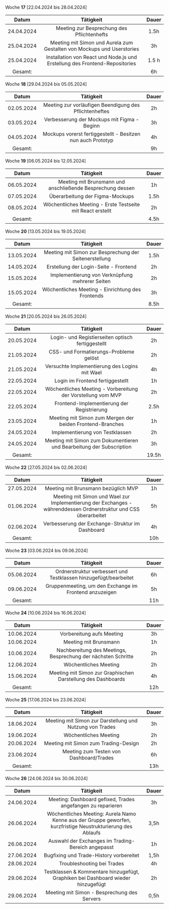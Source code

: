 Woche **17** [22.04.2024 bis 28.04.2024]

| **Datum**      | **Tätigkeit** | **Dauer** |
| :------------: | :-----------: | :-------: |
| 24.04.2024     | Meeting zur Besprechung des Pflichtenhefts | 1.5h |
| 25.04.2024     | Meeting mit Simon und Aurela zum Gestalten von Mockups und Userstories | 3h |
| 25.04.2024     | Installation von React und Node.js und Erstellung des Frontend-Repositories | 1.5 h |
| Gesamt:        | | 6h |

Woche **18** [29.04.2024 bis 05.05.2024]

| **Datum**      | **Tätigkeit** | **Dauer** |
| :------------: | :-----------: | :-------: |
| 02.05.2024 | Meeting zur vorläufigen Beendigung des Pflichtenheftes | 2h |
| 03.05.2024 | Verbesserung der Mockups mit Figma - Beginn | 3h |
| 04.05.2024 | Mockups vorerst fertiggestellt - Besitzen nun auch Prototyp | 4h |
| Gesamt: | | 9h |

Woche **19** [06.05.2024 bis 12.05.2024]

| **Datum**      | **Tätigkeit** | **Dauer** |
| :------------: | :-----------: | :-------: |
| 06.05.2024 | Meeting mit Brunsmann und anschließende Besprechung dessen | 1h |
| 07.05.2024 | Überarbeitung der Figma-Mockups | 1.5h |
| 08.05.2024 | Wöchentliches Meeting - Erste Testseite mit React erstellt | 2h |
| Gesamt: | | 4.5h |

Woche **20** [13.05.2024 bis 19.05.2024]

| **Datum**      | **Tätigkeit** | **Dauer** |
| :------------: | :-----------: | :-------: |
| 13.05.2024 | Meeting mit Simon zur Besprechung der Seitenerstellung | 1.5h |
| 14.05.2024 | Erstellung der Login-Seite - Frontend | 2h |
| 15.05.2024 | Implementierung von Verknüpfung mehrerer Seiten | 2h |
| 15.05.2024 | Wöchentliches Meeting - Einrichtung des Frontends | 3h |
| Gesamt: | | 8.5h |

Woche **21** [20.05.2024 bis 26.05.2024]

| **Datum**      | **Tätigkeit** | **Dauer** |
| :------------: | :-----------: | :-------: |
| 20.05.2024 | Login- und Registierseiten optisch fertiggestellt | 2h |
| 21.05.2024 | CSS- und Formatierungs-Probleme gelöst | 2h |
| 21.05.2024 | Versuchte Implementierung des Logins mit Wael | 4h |
| 22.05.2024 | Login im Frontend fertiggestellt | 1h |
| 22.05.2024 | Wöchentliches Meeting - Vorbereitung der Vorstellung vom MVP | 2h |
| 22.05.2024 | Frontend-Implementierung der Registrierung | 2.5h |
| 23.05.2024 | Meeting mit Simon zum Mergen der beiden Frontend-Branches | 1h |
| 24.05.2024 | Implementierung von Testklassen | 2h |
| 24.05.2024 | Meeting mit Simon zum Dokumentieren und Bearbeitung der Subscription | 3h |
| Gesamt: | | 19.5h |

Woche **22** [27.05.2024 bis 02.06.2024]

| **Datum**      | **Tätigkeit** | **Dauer** |
| :------------: | :-----------: | :-------: |
| 27.05.2024 | Meeting mit Brunsmann bezüglich MVP | 1h |
| 01.06.2024 | Meeting mit Simon und Wael zur Implementierung der Exchanges - währenddessen Ordnerstruktur und CSS überarbeitet | 5h |
| 02.06.2024 | Verbesserung der Exchange-Struktur im Dashboard | 4h |
| Gesamt: | | 10h |

Woche **23** [03.06.2024 bis 09.06.2024]

| **Datum**      | **Tätigkeit** | **Dauer** |
| :------------: | :-----------: | :-------: |
| 05.06.2024 | Ordnerstruktur verbessert und Testklassen hinzugefügt/bearbeitet | 6h |
| 09.06.2024 | Gruppenmeeting, um den Exchange im Frontend anzuzeigen | 5h |
| Gesamt: | | 11h |

Woche **24** [10.06.2024 bis 16.06.2024]

| **Datum**      | **Tätigkeit** | **Dauer** |
| :------------: | :-----------: | :-------: |
| 10.06.2024 | Vorbereitung aufs Meeting | 3h |
| 10.06.2024 | Meeting mit Brunsmann | 1h |
| 10.06.2024 | Nachbereitung des Meetings, Besprechung der nächsten Schritte | 2h |
| 12.06.2024 | Wöchentliches Meeting | 2h |
| 15.06.2024 | Meeting mit Simon zur Graphischen Darstellung des Dashboards | 4h |
| Gesamt: | | 12h |

Woche **25** [17.06.2024 bis 23.06.2024]

| **Datum**      | **Tätigkeit** | **Dauer** |
| :------------: | :-----------: | :-------: |
| 18.06.2024 | Meeting mit Simon zur Darstellung und Nutzung von Trades | 3h |
| 19.06.2024 | Wöchentliches Meeting | 2h |
| 20.06.2024 | Meeting mit Simon zum Trading-Design | 2h |
| 23.06.2024 | Meeting zum Testen von Dashboard/Trades | 6h |
| Gesamt: | | 13h |

Woche **26** [24.06.2024 bis 30.06.2024]

| **Datum**      | **Tätigkeit** | **Dauer** |
| :------------: | :-----------: | :-------: |
| 24.06.2024 | Meeting: Dashboard gefixed, Trades angefangen zu reparieren | 3h |
| 26.06.2024 | Wöchentliches Meeting: Aurela Namo Kenne aus der Gruppe geworfen, kurzfristige Neustrukturierung des Ablaufs | 3,5h |
| 26.06.2024 | Auswahl der Exchanges im Trading-Bereich angepasst | 1h|
| 27.06.2024 | Bugfixing und Trade-History vorbereitet | 1,5h |
| 28.06.2024 | Troubleshooting bei Trades | 4h |
| 29.06.2024 | Testklassen & Kommentare hinzugefügt, Graphiken bei Dashboard wieder hinzugefügt | 2h |
| 29.06.2024 | Meeting mit Simon - Besprechung des Servers | 0,5h |

